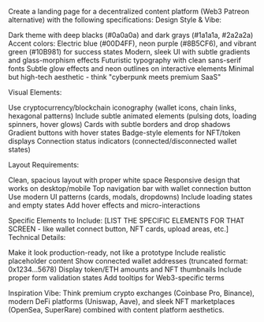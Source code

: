 Create a landing page for a decentralized content platform (Web3 Patreon alternative) with the following specifications:
Design Style & Vibe:

Dark theme with deep blacks (#0a0a0a) and dark grays (#1a1a1a, #2a2a2a)
Accent colors: Electric blue (#00D4FF), neon purple (#8B5CF6), and vibrant green (#10B981) for success states
Modern, sleek UI with subtle gradients and glass-morphism effects
Futuristic typography with clean sans-serif fonts
Subtle glow effects and neon outlines on interactive elements
Minimal but high-tech aesthetic - think "cyberpunk meets premium SaaS"

Visual Elements:

Use cryptocurrency/blockchain iconography (wallet icons, chain links, hexagonal patterns)
Include subtle animated elements (pulsing dots, loading spinners, hover glows)
Cards with subtle borders and drop shadows
Gradient buttons with hover states
Badge-style elements for NFT/token displays
Connection status indicators (connected/disconnected wallet states)

Layout Requirements:

Clean, spacious layout with proper white space
Responsive design that works on desktop/mobile
Top navigation bar with wallet connection button
Use modern UI patterns (cards, modals, dropdowns)
Include loading states and empty states
Add hover effects and micro-interactions

Specific Elements to Include:
[LIST THE SPECIFIC ELEMENTS FOR THAT SCREEN - like wallet connect button, NFT cards, upload areas, etc.]
Technical Details:

Make it look production-ready, not like a prototype
Include realistic placeholder content
Show connected wallet addresses (truncated format: 0x1234...5678)
Display token/ETH amounts and NFT thumbnails
Include proper form validation states
Add tooltips for Web3-specific terms

Inspiration Vibe:
Think premium crypto exchanges (Coinbase Pro, Binance), modern DeFi platforms (Uniswap, Aave), and sleek NFT marketplaces (OpenSea, SuperRare) combined with content platform aesthetics.

